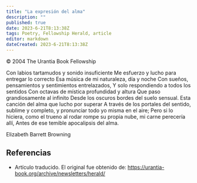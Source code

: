 ```yaml
---
title: "La expresión del alma"
description: ""
published: true
date: 2023-6-21T8:13:38Z
tags: Poetry, Fellowship Herald, article
editor: markdown
dateCreated: 2023-6-21T8:13:38Z
---
```


<p class="v-card v-sheet theme--light grey lighten-3 px-2">© 2004 The Urantia Book Fellowship</p>

Con labios tartamudos y sonido insuficiente
Me esfuerzo y lucho para entregar lo correcto
Esa música de mi naturaleza, día y noche
Con sueños, pensamientos y sentimientos entrelazados,
Y solo respondiendo a todos los sentidos
Con octavas de mística profundidad y altura
Que paso grandiosamente al infinito
Desde los oscuros bordes del suelo sensual.
Esta canción del alma que lucho por superar
A través de los portales del sentido, sublime y completo,
y pronunciar todo yo misma en el aire;
Pero si lo hiciera, como el trueno al rodar
rompe su propia nube, mi carne perecería allí,
Antes de ese temible apocalipsis del alma.

Elizabeth Barrett Browning

## Referencias

- Artículo traducido. El original fue obtenido de: https://urantia-book.org/archive/newsletters/herald/